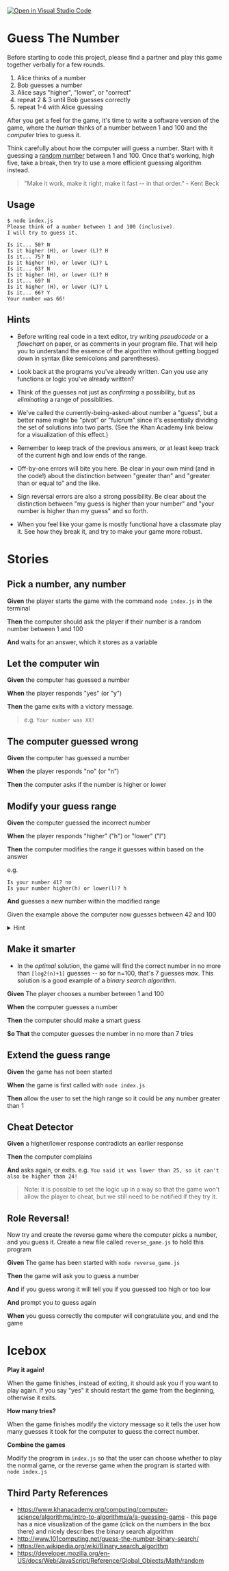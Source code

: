 [![Open in Visual Studio Code](https://classroom.github.com/assets/open-in-vscode-718a45dd9cf7e7f842a935f5ebbe5719a5e09af4491e668f4dbf3b35d5cca122.svg)](https://classroom.github.com/online_ide?assignment_repo_id=11269199&assignment_repo_type=AssignmentRepo)
# Guess The Number

Before starting to code this project, please find a partner and play this game together verbally for a few rounds.

1. Alice thinks of a number
2. Bob guesses a number
3. Alice says "higher", "lower", or "correct"
4. repeat 2 & 3 until Bob guesses correctly
5. repeat 1-4 with Alice guessing

After you get a feel for the game, it's time to write a software version of the game, where the *human* thinks of a number between 1 and 100 and the *computer* tries to guess it.

Think carefully about how the computer will guess a number. Start with it guessing a [random number](https://developer.mozilla.org/en-US/docs/Web/JavaScript/Reference/Global_Objects/Math/random) between 1 and 100. Once that's working, high five, take a break, then try to use a more efficient guessing algorithm instead.

> "Make it work, make it right, make it fast -- in that order." - Kent Beck

## Usage

```
$ node index.js
Please think of a number between 1 and 100 (inclusive).
I will try to guess it.

Is it... 50? N
Is it higher (H), or lower (L)? H
Is it... 75? N
Is it higher (H), or lower (L)? L
Is it... 63? N
Is it higher (H), or lower (L)? H
Is it... 69? N
Is it higher (H), or lower (L)? L
Is it... 66? Y
Your number was 66!
```

## Hints

* Before writing real code in a text editor, try writing *pseudocode* or a *flowchart* on paper, or as comments in your program file. That will help you to understand the essence of the algorithm without getting bogged down in syntax (like semicolons and parentheses).

* Look back at the programs you've already written. Can you use any functions or logic you've already written?

* Think of the guesses not just as *confirming* a possibility, but as *eliminating* a range of possiblities.

* We've called the currently-being-asked-about number a "guess", but a better name might be "pivot" or "fulcrum" since it's essentially dividing the set of solutions into two parts. (See the Khan Academy link below for a visualization of this effect.)

* Remember to keep track of the previous answers, or at least keep track of the current high and low ends of the range.

* Off-by-one errors will bite you here. Be clear in your own mind (and in the code!) about the distinction between "greater than" and "greater than or equal to" and the like.

* Sign reversal errors are also a strong possibility. Be clear about the distinction between "my guess is higher than your number" and "your number is higher than my guess" and so forth.

* When you feel like your game is mostly functional have a classmate play it.  See how they break it, and try to make your game more robust.

# Stories

## Pick a number, any number

**Given** the player starts the game with the command `node index.js` in the terminal

**Then** the computer should ask the player if their number is a random number between 1 and 100

**And** waits for an answer, which it stores as a variable

## Let the computer win

**Given** the computer has guessed a number

**When** the player responds "yes" (or "y")

**Then** the game exits with a victory message.

> e.g. `Your number was XX!`

## The computer guessed wrong

**Given** the computer has guessed a number

**When** the player responds "no" (or "n")

**Then** the computer asks if the number is higher or lower

## Modify your guess range

**Given** the computer guessed the incorrect number

**When** the player responds "higher" ("h") or "lower" ("l")

**Then** the computer modifies the range it guesses within based on the answer

e.g. 

```
Is your number 41? no
Is your number higher(h) or lower(l)? h

```

**And** guesses a new number within the modified range

Given the example above the computer now guesses between 42 and 100

<details>
<summary>Hint</summary>
<div>
If the number is higher, you'll want to modify the low end of the range, and vice versa if the number is lower.
</div>
</details>

## Make it smarter

* In the *optimal* solution, the game will find the correct number in no more than `[log2(n)+1]` guesses -- so for n=100, that's 7 guesses *max*. This solution is a good example of a *binary search algorithm*. 

**Given** The player chooses a number between 1 and 100

**When** the computer guesses a number

**Then** the computer should make a smart guess

**So That** the computer guesses the number in no more than 7 tries

## Extend the guess range

**Given** the game has not been started

**When** the game is first called with `node index.js`

**Then** allow the user to set the high range so it could be any number greater than 1

## Cheat Detector

**Given** a higher/lower response contradicts an earlier response

**Then** the computer complains

**And** asks again, or exits. e.g. `You said it was lower than 25, so it can't also be higher than 24!`

> Note: it is possible to set the logic up in a way so that the game won't allow the player to cheat, but we still need to be notified if they try it.

## Role Reversal!

Now try and create the reverse game where the computer picks a number, and you guess it. Create a new file called `reverse_game.js` to hold this program 
   
**Given** The game has been started with `node reverse_game.js`

**Then** the game will ask you to guess a number

**And** if you guess wrong it will tell you if you guessed too high or too low

**And** prompt you to guess again

**When** you guess correctly the computer will congratulate you, and end the game

# Icebox

**Play it again!**

When the game finishes, instead of exiting, it should ask you if you want to play again. If you say "yes" it should restart the game from the beginning, otherwise it exits.

**How many tries?**

When the game finishes modify the victory message so it tells the user how many guesses it took for the computer to guess the correct number.


**Combine the games**

Modify the program in `index.js` so that the user can choose whether to play the normal game, or the reverse game when the program is started with `node index.js`

## Third Party References

* https://www.khanacademy.org/computing/computer-science/algorithms/intro-to-algorithms/a/a-guessing-game - this page has a nice visualization of the game (click on the numbers in the box there) and nicely describes the binary search algorithm
* http://www.101computing.net/guess-the-number-binary-search/
* https://en.wikipedia.org/wiki/Binary_search_algorithm
* https://developer.mozilla.org/en-US/docs/Web/JavaScript/Reference/Global_Objects/Math/random
